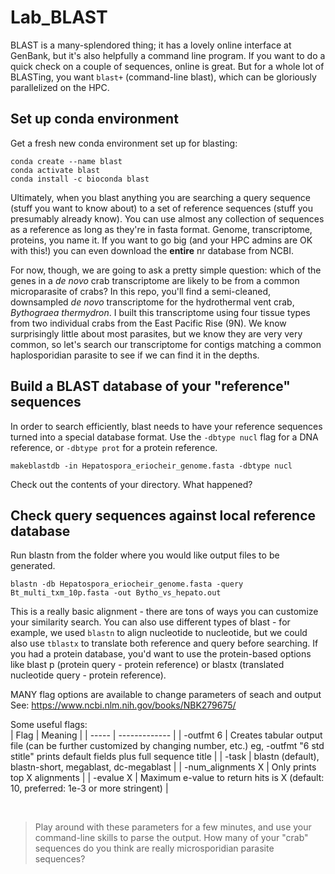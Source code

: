 # Lab_BLAST

BLAST is a many-splendored thing; it has a lovely online interface at GenBank, but it's also helpfully a command line program. If you want to do a quick check on a couple of sequences, online is great. But for a whole lot of BLASTing, you want `blast+` (command-line blast), which can be gloriously parallelized on the HPC.

## Set up conda environment

Get a fresh new conda environment set up for blasting:

```
conda create --name blast
conda activate blast
conda install -c bioconda blast
```

Ultimately, when you blast anything you are searching a query sequence (stuff you want to know about) to a set of reference sequences (stuff you presumably already know). You can use almost any collection of sequences as a reference as long as they're in fasta format. Genome, transcriptome, proteins, you name it. If you want to go big (and your HPC admins are OK with this!) you can even download the **entire** nr database from NCBI.

For now, though, we are going to ask a pretty simple question: which of the genes in a _de novo_ crab transcriptome are likely to be from a common microparasite of crabs? In this repo, you'll find a semi-cleaned, downsampled _de novo_ transcriptome for the hydrothermal vent crab, _Bythograea thermydron_. I built this transcriptome using four tissue types from two individual crabs from the East Pacific Rise (9N). We know surprisingly little about most parasites, but we know they are very very common, so let's search our transcriptome for contigs matching a common haplosporidian parasite to see if we can find it in the depths.

## Build a BLAST database of your "reference" sequences

In order to search efficiently, blast needs to have your reference sequences turned into a special database format. Use the `-dbtype nucl` flag for a DNA reference, or `-dbtype prot` for a protein reference.

```
makeblastdb -in Hepatospora_eriocheir_genome.fasta -dbtype nucl
```

Check out the contents of your directory. What happened?

## Check query sequences against local reference database


Run blastn from the folder where you would like output files to be generated.
```
blastn -db Hepatospora_eriocheir_genome.fasta -query Bt_multi_txm_10p.fasta -out Bytho_vs_hepato.out
```

This is a really basic alignment - there are tons of ways you can customize your similarity search. You can also use different types of blast - for example, we used `blastn` to align nucleotide to nucleotide, but we could also use `tblastx` to translate both reference and query before searching. If you had a protein database, you'd want to use the protein-based options like blast p (protein query - protein reference) or blastx (translated nucleotide query - protein reference).

MANY flag options are available to change parameters of seach and output  
See: https://www.ncbi.nlm.nih.gov/books/NBK279675/

Some useful flags:  
| Flag      | Meaning |
| ----- | ------------- |
| -outfmt 6   | Creates tabular output file (can be further customized by changing number, etc.) eg, -outfmt "6 std stitle" prints default fields plus full sequence title        |
| -task      | blastn (default), blastn-short, megablast, dc-megablast       |
| -num_alignments X      | Only prints top X alignments       |
| -evalue X      | Maximum e-value to return hits is X (default: 10, preferred: 1e-3 or more stringent)       |

&nbsp;  

> Play around with these parameters for a few minutes, and use your command-line skills to parse the output. How many of your "crab" sequences do you think are really microsporidian parasite sequences?

